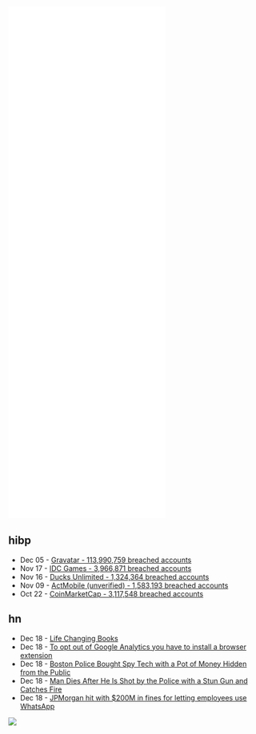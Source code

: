 ![Metrics](https://raw.githubusercontent.com/phixion/phixion/master/metrics.svg)

## hibp

<!--
for https://github.com/phixion/phixion/blob/main/.github/workflows/feeds.yml
-->
<!--START_SECTION:haveibeenpwnd-->
- Dec 05 - [Gravatar - 113,990,759 breached accounts](https://haveibeenpwned.com/PwnedWebsites#Gravatar)
- Nov 17 - [IDC Games - 3,966,871 breached accounts](https://haveibeenpwned.com/PwnedWebsites#IDCGames)
- Nov 16 - [Ducks Unlimited - 1,324,364 breached accounts](https://haveibeenpwned.com/PwnedWebsites#DucksUnlimited)
- Nov 09 - [ActMobile (unverified) - 1,583,193 breached accounts](https://haveibeenpwned.com/PwnedWebsites#ActMobile)
- Oct 22 - [CoinMarketCap - 3,117,548 breached accounts](https://haveibeenpwned.com/PwnedWebsites#CoinMarketCap)
<!--END_SECTION:haveibeenpwnd-->

## hn

<!--
for https://github.com/phixion/phixion/blob/main/.github/workflows/feeds.yml
-->
<!--START_SECTION:hn-->
- Dec 18 - [Life Changing Books](https://news.ycombinator.com/item?id=29605394)
- Dec 18 - [To opt out of Google Analytics you have to install a browser extension](https://tools.google.com/dlpage/gaoptout/eula.html?hl=en)
- Dec 18 - [Boston Police Bought Spy Tech with a Pot of Money Hidden from the Public](https://www.propublica.org/article/boston-police-bought-spy-tech-with-a-pot-of-money-hidden-from-the-public#1203986)
- Dec 18 - [Man Dies After He Is Shot by the Police with a Stun Gun and Catches Fire](https://www.nytimes.com/2021/12/16/nyregion/man-catskill-police-stun-gun-dies.html)
- Dec 18 - [JPMorgan hit with $200M in fines for letting employees use WhatsApp](https://www.cnbc.com/2021/12/17/jpmorgan-agrees-to-125-million-fine-for-letting-employees-use-whatsapp-to-evade-regulators.html)
<!--END_SECTION:hn-->

<!--
for https://yhype.me
-->
![](https://hit.yhype.me/github/profile?user_id=13013670)
